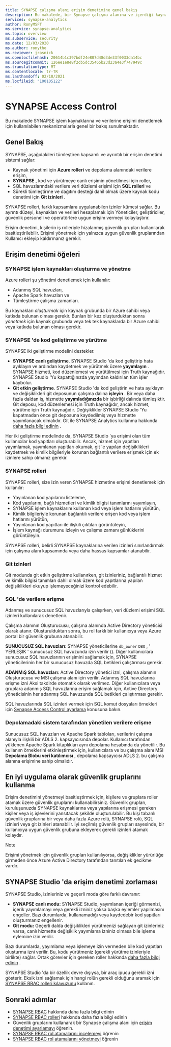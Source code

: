 ```yaml
---
title: SYNAPSE çalışma alanı erişim denetimine genel bakış
description: Bu makalede, bir Synapse çalışma alanına ve içerdiği kaynak ve kod yapılarına erişimi denetlemek için kullanılan mekanizmalar açıklanmaktadır.
services: synapse-analytics
author: RonyMSFT
ms.service: synapse-analytics
ms.topic: overview
ms.subservice: security
ms.date: 12/03/2020
ms.author: ronytho
ms.reviewer: jrasnick
ms.openlocfilehash: 20614b1c397bdf24e807d48d3de33f0033da14bc
ms.sourcegitcommit: 126ee1e8e8f2cb5dc35465b23d23a4e3f747949c
ms.translationtype: MT
ms.contentlocale: tr-TR
ms.lasthandoff: 02/10/2021
ms.locfileid: "100105122"
---
```

# <a name="synapse-access-control"></a>SYNAPSE Access Control 

Bu makalede SYNAPSE işlem kaynaklarına ve verilerine erişimi denetlemek için kullanılabilen mekanizmalarla genel bir bakış sunulmaktadır.  

## <a name="overview"></a>Genel Bakış

SYNAPSE, aşağıdakileri tümleştiren kapsamlı ve ayrıntılı bir erişim denetimi sistemi sağlar: 
- Kaynak yönetimi için **Azure rolleri** ve depolama alanındaki verilere erişim, 
- **SYNAPSE** , kod ve yürütmeye canlı erişimin yönetilmesi için roller, 
- SQL havuzlarındaki verilere veri düzlemi erişimi için **SQL rolleri** ve 
- Sürekli tümleştirme ve dağıtım desteği dahil olmak üzere kaynak kodu denetimi için **Git izinleri** .  

SYNAPSE rolleri, farklı kapsamlara uygulanabilen izinler kümesi sağlar. Bu ayrıntı düzeyi, kaynakları ve verileri hesaplamak için Yöneticiler, geliştiriciler, güvenlik personeli ve operatörlere uygun erişim vermeyi kolaylaştırır.

Erişim denetimi, kişilerin iş rolleriyle hizalanmış güvenlik grupları kullanılarak basitleştirilebilir. Erişimi yönetmek için yalnızca uygun güvenlik gruplarından Kullanıcı ekleyip kaldırmanız gerekir.

## <a name="access-control-elements"></a>Erişim denetimi öğeleri

### <a name="creating-and-managing-synapse-compute-resources"></a>SYNAPSE işlem kaynakları oluşturma ve yönetme

Azure rolleri şu yönetimi denetlemek için kullanılır: 
- Adanmış SQL havuzları, 
- Apache Spark havuzları ve 
- Tümleştirme çalışma zamanları. 

Bu kaynakları *oluşturmak* için kaynak grubunda bir Azure sahibi veya katkıda bulunan olması gerekir. Bunları bir kez oluşturduktan sonra *yönetmek* için kaynak grubunda veya tek tek kaynaklarda bir Azure sahibi veya katkıda bulunan olması gerekir. 

### <a name="developing-and-executing-code-in-synapse"></a>SYNAPSE 'de kod geliştirme ve yürütme 

SYNAPSE iki geliştirme modelini destekler.

- **SYNAPSE canlı geliştirme**. SYNAPSE Studio 'da kod geliştirip hata ayıklayın ve ardından kaydetmek ve yürütmek üzere **yayımlayın** .  SYNAPSE hizmeti, kod düzenlemesi ve yürütülmesi için Truth kaynağıdır.  SYNAPSE Studio 'Yu kapattığınızda yayımdan kaldırılan tüm işler kaybolur.  
- **Git etkin geliştirme**. SYNAPSE Studio 'da kod geliştirin ve hata ayıklayın ve değişiklikleri git deposunun çalışma dalına **işleyin** . Bir veya daha fazla daldan iş, hizmette **yayımladığınızda** bir işbirliği dalında tümleşiktir. Git deposu, kod düzenlemesi için Truth kaynağıdır, ancak hizmet, yürütme için Truth kaynağıdır. Değişiklikler SYNAPSE Studio 'Yu kapatmadan önce git deposuna kaydedilmiş veya hizmette yayımlanacak olmalıdır. Git ile SYNAPSE Analytics kullanma hakkında [daha fazla bilgi edinin](../cicd/continuous-integration-deployment.md) .

Her iki geliştirme modelinde da, SYNAPSE Studio 'ya erişimi olan tüm kullanıcılar kod yapıtları oluşturabilir. Ancak, hizmet için yapıtları yayımlamak, yayımlanan yapıtları okumak, git 'e yapılan değişiklikleri kaydetmek ve kimlik bilgileriyle korunan bağlantılı verilere erişmek için ek izinlere sahip olmanız gerekir.

### <a name="synapse-roles"></a>SYNAPSE rolleri

SYNAPSE rolleri, size izin veren SYNAPSE hizmetine erişimi denetlemek için kullanılır: 
- Yayınlanan kod yapılarını listeleme, 
- Kod yapılarını, bağlı hizmetleri ve kimlik bilgisi tanımlarını yayımlayın,
- SYNAPSE işlem kaynaklarını kullanan kod veya işlem hatlarını yürütün,
- Kimlik bilgileriyle korunan bağlantılı verilere erişen kod veya işlem hatlarını yürütün,
- Yayınlanan kod yapıtları ile ilişkili çıktıları görüntüleyin,
- İşlem kaynağı durumunu izleyin ve çalışma zamanı günlüklerini görüntüleyin.

SYNAPSE rolleri, belirli SYNAPSE kaynaklarına verilen izinleri sınırlandırmak için çalışma alanı kapsamında veya daha hassas kapsamlar atanabilir.

### <a name="git-permissions"></a>Git izinleri

Git modunda git etkin geliştirme kullanırken, git izinleriniz, bağlantılı hizmet ve kimlik bilgisi tanımları dahil olmak üzere kod yapıtlarına yapılan değişiklikleri okuyup işlemeyeceğinizi kontrol edebilir.   
   
### <a name="accessing-data-in-sql"></a>SQL 'de verilere erişme

Adanmış ve sunucusuz SQL havuzlarıyla çalışırken, veri düzlemi erişimi SQL izinleri kullanılarak denetlenir. 

Çalışma alanının Oluşturucusu, çalışma alanında Active Directory yöneticisi olarak atanır. Oluşturulduktan sonra, bu rol farklı bir kullanıcıya veya Azure portal bir güvenlik grubuna atanabilir.

**SUNUCUSUZ SQL havuzları**: SYNAPSE yöneticilerine `db_owner` `DBO` , ' YERLEŞIK ' sunucusuz SQL havuzunda izin verilir (). Diğer kullanıcılara sunucusuz SQL havuzlarının erişimini sağlamak için, SYNAPSE yöneticilerinin her bir sunucusuz havuzda SQL betikleri çalıştırması gerekir.  

**ADANMıŞ SQL havuzları**: Active Directory yönetici izni, çalışma alanının Oluşturucusu ve MSI çalışma alanı için verilir.  Adanmış SQL havuzlarına erişme izni Aksi takdirde otomatik olarak verilmez. Diğer kullanıcılara veya gruplara adanmış SQL havuzlarına erişim sağlamak için, Active Directory yöneticisinin her adanmış SQL havuzunda SQL betikleri çalıştırması gerekir.

SQL havuzlarında SQL izinleri vermek için SQL komut dosyaları örnekleri için [Synapse Access Control ayarlama](./how-to-set-up-access-control.md) konusuna bakın.  

 ### <a name="accessing-system-managed-data-in-storage"></a>Depolamadaki sistem tarafından yönetilen verilere erişme

Sunucusuz SQL havuzları ve Apache Spark tabloları, verilerini çalışma alanıyla ilişkili bir ADLS 2. kapsayıcısında depolar. Kullanıcı tarafından yüklenen Apache Spark kitaplıkları aynı depolama hesabında da yönetilir. Bu kullanım örneklerini etkinleştirmek için, kullanıcılara ve bu çalışma alanı MSI **Depolama Blobu veri katılımcısı** , depolama kapsayıcısı ADLS 2. bu çalışma alanına erişimine sahip olmalıdır.  

## <a name="using-security-groups-as-a-best-practice"></a>En iyi uygulama olarak güvenlik gruplarını kullanma

Erişim denetimini yönetmeyi basitleştirmek için, kişilere ve gruplara roller atamak üzere güvenlik gruplarını kullanabilirsiniz. Güvenlik grupları, kuruluşunuzda SYNAPSE kaynaklarına veya yapılarına erişmesi gereken kişiler veya iş işlevlerini yansıtacak şekilde oluşturulabilir.  Bu kişi tabanlı güvenlik gruplarına bir veya daha fazla Azure rolü, SYNAPSE rolü, SQL izinleri veya git izinleri atanabilir. İyi seçilmiş güvenlik grupları sayesinde, bir kullanıcıya uygun güvenlik grubuna ekleyerek gerekli izinleri atamak kolaydır. 

>[!Note]
>Erişimi yönetmek için güvenlik grupları kullanılıyorsa, değişiklikler yürürlüğe girmeden önce Azure Active Directory tarafından tanıtılan ek gecikme vardır. 

## <a name="access-control-enforcement-in-synapse-studio"></a>SYNAPSE Studio 'da erişim denetimi zorlaması

SYNAPSE Studio, izinleriniz ve geçerli moda göre farklı davranır:
- **SYNAPSE canlı modu:** SYNAPSE Studio, yayımlanan içeriği görmenizi, içerik yayımlamayı veya gerekli izniniz yoksa başka eylemler yapılmasını engeller.  Bazı durumlarda, kullanamadığı veya kaydedebir kod yapıtları oluşturmanız engellenir. 
- **Git modu:** Geçerli dalda değişiklikleri yürütmenizi sağlayan git izinleriniz varsa, canlı hizmette değişiklik yayımlama izniniz olmasa bile işleme eylemine izin verilir.  

Bazı durumlarda, yayımlama veya işlemeye izin vermeden bile kod yapıtları oluşturma izni verilir. Bu, kodu yürütmeniz (gerekli yürütme izinleriyle birlikte) sağlar. Ortak görevler için gereken roller hakkında [daha fazla bilgi edinin](./synapse-workspace-understand-what-role-you-need.md) . 

SYNAPSE Studio 'da bir özellik devre dışıysa, bir araç ipucu gerekli izni gösterir. Eksik izni sağlamak için hangi rolün gerekli olduğunu aramak için [SYNAPSE RBAC rolleri kılavuzunu](./synapse-workspace-synapse-rbac-roles.md#synapse-rbac-actions-and-the-roles-that-permit-them) kullanın.


## <a name="next-steps"></a>Sonraki adımlar

- [SYNAPSE RBAC](./synapse-workspace-synapse-rbac.md) hakkında daha fazla bilgi edinin
- [SYNAPSE RBAC rolleri](./synapse-workspace-synapse-rbac-roles.md) hakkında daha fazla bilgi edinin
- Güvenlik gruplarını kullanarak bir Synapse çalışma alanı için [erişim denetimi ayarlamayı](./how-to-set-up-access-control.md) öğrenin.
- [SYNAPSE RBAC rol atamalarını incelemeyi](./how-to-review-synapse-rbac-role-assignments.md) öğrenin
- [SYNAPSE RBAC rol atamalarını yönetmeyi](./how-to-manage-synapse-rbac-role-assignments.md) öğrenin
